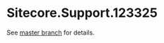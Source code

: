 # Sitecore.Support.123325

See [master branch](https://github.com/sitecoresupport/Sitecore.Support.123325) for details.